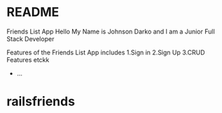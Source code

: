 # README
Friends List App
Hello My Name is Johnson Darko and I am a Junior Full Stack Developer

Features of the Friends List App includes
1.Sign in
2.Sign Up
3.CRUD Features
etckk

* ...
# railsfriends

